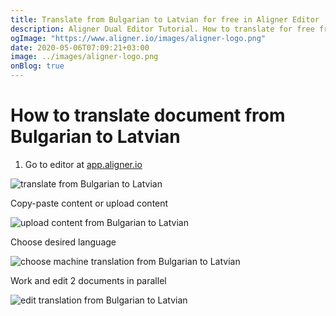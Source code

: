 ```yaml
---
title: Translate from Bulgarian to Latvian for free in Aligner Editor
description: Aligner Dual Editor Tutorial. How to translate for free from Bulgarian to Latvian. Aligner is multilingual document management platform. 
ogImage: "https://www.aligner.io/images/aligner-logo.png"
date: 2020-05-06T07:09:21+03:00
image: ../images/aligner-logo.png
onBlog: true
---
```


# How to translate document from Bulgarian to Latvian

1. Go to editor at [app.aligner.io](https://app.aligner.io "Aligner App web page")

![translate from Bulgarian to Latvian](../aligner-blank-editor.png "translate from Bulgarian to Latvian")

Copy-paste content or upload content

![upload content from Bulgarian to Latvian](../aligner-uploaded-document.png "upload content from Bulgarian to Latvian")

Choose desired language

![choose machine translation from Bulgarian to Latvian](../aligner-language-dropdown.png "choose machine translation from Bulgarian to Latvian")

Work and edit 2 documents in parallel

![edit translation from Bulgarian to Latvian](../aligner-double-sitded-editor.png "edit translation from Bulgarian to Latvian")

